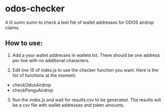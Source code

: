 # odos-checker
A lil sumn sumn to check a text file of wallet addresses for ODOS airdrop claims.

## How to use:
1. Add a your wallet addresses in wallets.txt. There should be one address per line with no additional characters.

2. Edit line 15 of index.js to use the checker function you want. Here is the list of functions at the moment:
- checkOdosAirdrop
- checkPenguAirdrop

3. Run the index.js and wait for results.csv to be generated. The results will be a csv file with wallet addresses and token amounts.